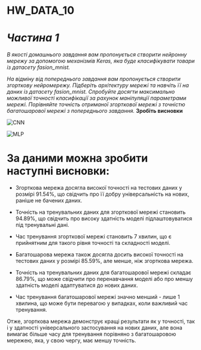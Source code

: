# HW_DATA_10
# ***Частина 1***

*​В якості домашнього завдання вам пропонується створити нейронну мережу за допомогою механізмів Keras, яка буде класифікувати товари із датасету fasion_mnist.*

*На відміну від попереднього завдання вам пропонується створити згорткову нейромережу. Підберіть архітектуру мережі та навчіть її на даних із датасету fasion_mnist. Спробуйте досягти максимально можливої точності класифікації за рахунок маніпуляції параметрами мережі. Порівняйте точність отриманої згорткової мережі з точністю багатошарової мережі з попереднього завдання.* 
**Зробіть висновки**

![CNN](/Users/Sazy/Documents/GitHub/HW_DATA_10/CNN.png)

![MLP](/Users/Sazy/Documents/GitHub/HW_DATA_10/MLP.png)

# За даними можна зробити наступні висновки:

* Згорткова мережа досягла високої точності на тестових даних
у розмірі 91.54%, що свідчить про її добру універсальність на нових, раніше не бачених даних.

* Точність на тренувальних даних для згорткової мережі становить 94.89%, що свідчить про високу здатність моделі підлаштовуватися під тренувальні дані.

* Час тренування згорткової мережі становить 7 хвилин, що є прийнятним для такого рівня точності та складності моделі.

* Багатошарова мережа також досягла досить високої точності на тестових даних у розмірі 85.59%, але менше, ніж згорткова мережа.

* Точність на тренувальних даних для багатошарової мережі складає 86.79%, що може свідчити про перенавчання моделі або про меншу здатність моделі адаптуватися до нових даних.

* Час тренування багатошарової мережі значно менший - лише 1 хвилина, що може бути перевагою у випадках, коли важливий час тренування.

Отже, згорткова мережа демонструє кращі результати як у точності, так і у здатності універсального застосування на нових даних, але вона вимагає більше часу для тренування порівняно з багатошаровою мережею, яка, у свою чергу, має меншу точність.

